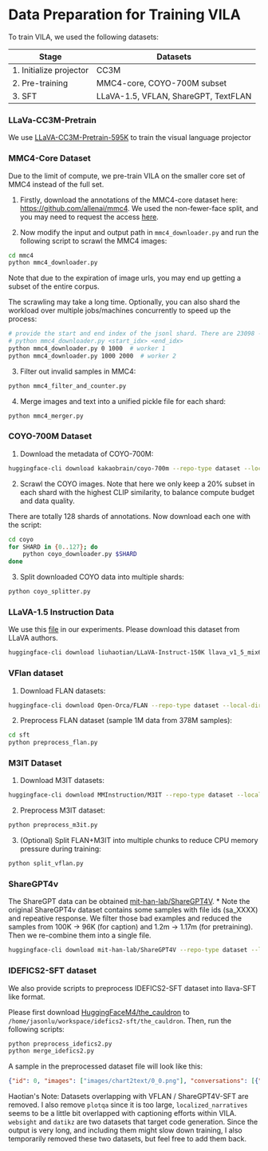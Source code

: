 
# Data Preparation for Training VILA

To train VILA, we used the following datasets:

| Stage                   | Datasets                    |
| ----------------------- | --------------------------- |
| 1. Initialize projector | CC3M                         |
| 2. Pre-training         | MMC4-core, COYO-700M subset |
| 3. SFT                  | LLaVA-1.5, VFLAN, ShareGPT, TextFLAN      |

### LLaVa-CC3M-Pretrain
We use [LLaVA-CC3M-Pretrain-595K](https://huggingface.co/datasets/liuhaotian/LLaVA-CC3M-Pretrain-595K/blob/main/chat.json) to train the visual language projector


### MMC4-Core Dataset
Due to the limit of compute, we pre-train VILA on the smaller core set of MMC4 instead of the full set. 

1. Firstly, download the annotations of the MMC4-core dataset here: https://github.com/allenai/mmc4. We used the non-fewer-face split, and you may need to request the access [here](https://forms.gle/VYtcNY8aYaUANK9f8). 

2. Now modify the input and output path in `mmc4_downloader.py` and run the following script to scrawl the MMC4 images:
```bash
cd mmc4
python mmc4_downloader.py
```
Note that due to the expiration of image urls, you may end up getting a subset of the entire corpus. 

The scrawling may take a long time. Optionally, you can also shard the workload over multiple jobs/machines concurrently to speed up the process:

```bash
# provide the start and end index of the jsonl shard. There are 23098 - 14 shards totally
# python mmc4_downloader.py <start_idx> <end_idx>
python mmc4_downloader.py 0 1000  # worker 1
python mmc4_downloader.py 1000 2000  # worker 2
```

3. Filter out invalid samples in MMC4:

```bash
python mmc4_filter_and_counter.py
```

4. Merge images and text into a unified pickle file for each shard:

```bash
python mmc4_merger.py
```

### COYO-700M Dataset
1. Download the metadata of COYO-700M:
```bash
huggingface-cli download kakaobrain/coyo-700m --repo-type dataset --local-dir coyo-700m --local-dir-use-symlinks False
```

2. Scrawl the COYO images. Note that here we only keep a 20% subset in each shard with the highest CLIP similarity, to balance compute budget and data quality. 

There are totally 128 shards of annotations. Now download each one with the script:
```bash
cd coyo
for SHARD in {0..127}; do
    python coyo_downloader.py $SHARD  
done
```

3. Split downloaded COYO data into multiple shards:
```bash
python coyo_splitter.py
```

###  LLaVA-1.5 Instruction Data

We use this [file](https://huggingface.co/datasets/liuhaotian/LLaVA-Instruct-150K/blob/main/llava_v1_5_mix665k.json) in our experiments. Please download this dataset from LLaVA authors.

```bash
huggingface-cli download liuhaotian/LLaVA-Instruct-150K llava_v1_5_mix665k.json --repo-type dataset
```


### VFlan dataset
1. Download FLAN  datasets:

```bash
huggingface-cli download Open-Orca/FLAN --repo-type dataset --local-dir FLAN --local-dir-use-symlinks False
```

2. Preprocess FLAN dataset (sample 1M data from 378M samples):

```bash
cd sft
python preprocess_flan.py
```

### M3IT Dataset
1. Download M3IT datasets:

```bash
huggingface-cli download MMInstruction/M3IT --repo-type dataset --local-dir M3IT --local-dir-use-symlinks False
```

2. Preprocess M3IT dataset:

```bash
python preprocess_m3it.py
```

3. (Optional) Split FLAN+M3IT into multiple chunks to reduce CPU memory pressure during training:

```bash
python split_vflan.py
```

### ShareGPT4v

The ShareGPT data can be obtained [mit-han-lab/ShareGPT4V](https://huggingface.co/datasets/mit-han-lab/ShareGPT4V).
    * Note the original ShareGPT4v dataset contains some samples with file ids (sa_XXXX) and repeative response. We filter those bad examples and reduced the samples from 100K -> 96K (for caption) and 1.2m -> 1.17m (for pretraining). Then we re-combine them into a single file.

```bash
huggingface-cli download mit-han-lab/ShareGPT4V --repo-type dataset --local-dir coyo-700m --local-dir-use-symlinks False
```

### IDEFICS2-SFT dataset

We also provide scripts to preprocess IDEFICS2-SFT dataset into llava-SFT like format. 

Please first download [HuggingFaceM4/the_cauldron](https://huggingface.co/datasets/HuggingFaceM4/the_cauldron) to `/home/jasonlu/workspace/idefics2-sft/the_cauldron`. Then, run the following scripts:

```bash
python preprocess_idefics2.py
python merge_idefics2.py
```

A sample in the preprocessed dataset file will look like this:

```json
{"id": 0, "images": ["images/chart2text/0_0.png"], "conversations": [{"from": "human", "value": "<image>\nPlease clarify the meaning conveyed by this graph."}, {"from": "gpt", "value": "This statistic presents the reach of the most popular social networks among female beauty consumers in the United States as of August 2016. During the survey period, 62 percent of respondents had an Instagram account."}]}
```

Haotian's Note: Datasets overlapping with VFLAN / ShareGPT4V-SFT are removed. I also remove `plotqa` since it is too large, `localized_narratives` seems to be a little bit overlapped with captioning efforts within VILA. `websight` and `datikz` are two datasets that target code generation. Since the output is very long, and including them might slow down training, I also temporarily removed these two datasets, but feel free to add them back.